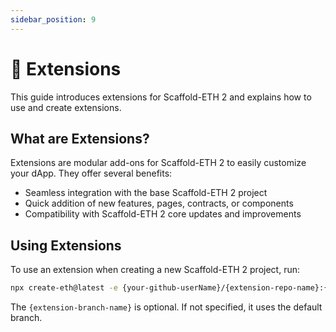 ```yaml
---
sidebar_position: 9
---
```


# 🔌 Extensions

This guide introduces extensions for Scaffold-ETH 2 and explains how to use and create extensions.

## What are Extensions?

Extensions are modular add-ons for Scaffold-ETH 2 to easily customize your dApp. They offer several benefits:

- Seamless integration with the base Scaffold-ETH 2 project
- Quick addition of new features, pages, contracts, or components
- Compatibility with Scaffold-ETH 2 core updates and improvements

## Using Extensions

To use an extension when creating a new Scaffold-ETH 2 project, run:

```bash
npx create-eth@latest -e {your-github-userName}/{extension-repo-name}:{extension-branch-name}
```

The `{extension-branch-name}` is optional. If not specified, it uses the default branch.
